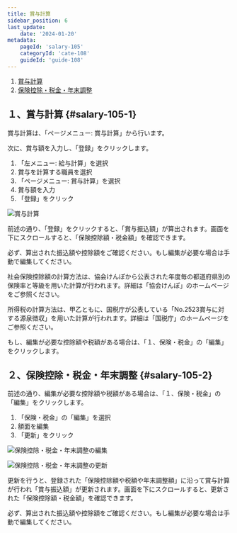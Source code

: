 ```yaml
---
title: 賞与計算
sidebar_position: 6
last_update: 
    date: '2024-01-20'
metadata: 
    pageId: 'salary-105'
    categoryId: 'cate-108'
    guideId: 'guide-108'
---
```


1. [賞与計算](#salary-105-1)
2. [保険控除・税金・年末調整](#salary-105-2)

## １、賞与計算 {#salary-105-1}

賞与計算は、「ページメニュー: 賞与計算」から行います。

次に、賞与額を入力し、「登録」をクリックします。

1. 「左メニュー: 給与計算」を選択
2. 賞与を計算する職員を選択
3. 「ページメニュー: 賞与計算」を選択
4. 賞与額を入力
5. 「登録」をクリック

![賞与計算](/img/guide/salary-105-1.png)

前述の通り、「登録」をクリックすると、「賞与振込額」が算出されます。画面を下にスクロールすると、「保険控除額・税金額」を確認できます。

必ず、算出された振込額や控除額をご確認ください。もし編集が必要な場合は手動で編集してください。

社会保険控除額の計算方法は、協会けんぽから公表された年度毎の都道府県別の保険率と等級を用いた計算が行われます。詳細は「協会けんぽ」のホームページをご参照ください。

所得税の計算方法は、甲乙ともに、国税庁が公表している「No.2523賞与に対する源泉徴収」を用いた計算が行われます。詳細は「国税庁」のホームページをご参照ください。

もし、編集が必要な控除額や税額がある場合は、「１、保険・税金」の「編集」をクリックします。

## ２、保険控除・税金・年末調整 {#salary-105-2}

前述の通り、編集が必要な控除額や税額がある場合は、「１、保険・税金」の「編集」をクリックします。

1. 「保険・税金」の「編集」を選択
2. 額面を編集
3. 「更新」をクリック

![保険控除・税金・年末調整の編集](/img/guide/salary-105-2.png)

![保険控除・税金・年末調整の更新](/img/guide/salary-105-3.png)

更新を行うと、登録された「保険控除額や税額や年末調整額」に沿って賞与計算が行われ「賞与振込額」が更新されます。画面を下にスクロールすると、更新された「保険控除額・税金額」を確認できます。

必ず、算出された振込額や控除額をご確認ください。もし編集が必要な場合は手動で編集してください。